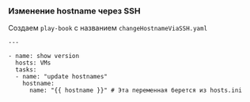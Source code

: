 ### Изменение hostname через SSH

Создаем `play-book` с названием `changeHostnameViaSSH.yaml`

```
---

- name: show version
  hosts: VMs
  tasks:
  - name: "update hostnames"
    hostname:
      name: "{{ hostname }}" # Эта переменная берется из hosts.ini
```